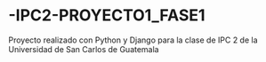 # -IPC2-PROYECTO1_FASE1
Proyecto realizado con Python y Django para la clase de IPC 2 de la Universidad de San Carlos de Guatemala 
